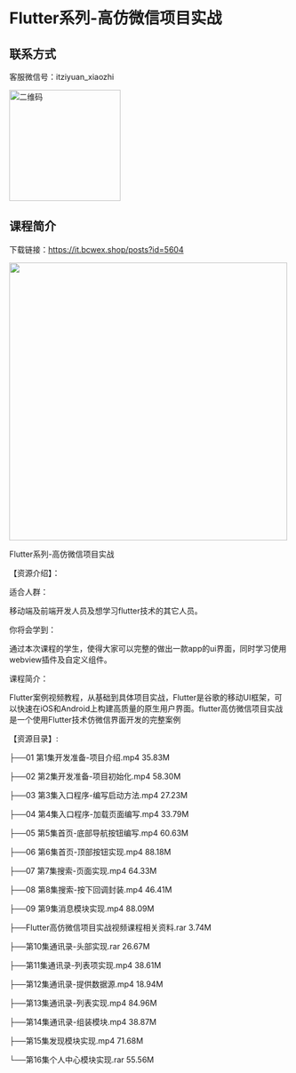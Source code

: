 # Flutter系列-高仿微信项目实战

## 联系方式

客服微信号：itziyuan_xiaozhi

<img src="https://ziyuanyun.oss-cn-guangzhou.aliyuncs.com/common/20240614073449/666b82192834a.jpg" width="200" height="200" alt="二维码">

## 课程简介

下载链接：https://it.bcwex.shop/posts?id=5604

<img src="https://ziyuanyun.oss-cn-guangzhou.aliyuncs.com/yun/20241201163356/674c1f74b34a7.jpg" width="500" alt="">

  Flutter系列-高仿微信项目实战



 【资源介绍】：

 适合人群：

 移动端及前端开发人员及想学习flutter技术的其它人员。

 你将会学到：

 通过本次课程的学生，使得大家可以完整的做出一款app的ui界面，同时学习使用webview插件及自定义组件。

 课程简介：

 Flutter案例视频教程，从基础到具体项目实战，Flutter是谷歌的移动UI框架，可以快速在iOS和Android上构建高质量的原生用户界面。flutter高仿微信项目实战是一个使用Flutter技术仿微信界面开发的完整案例

 【资源目录】:

 ├──01 第1集开发准备-项目介绍.mp4 35.83M

 ├──02 第2集开发准备-项目初始化.mp4 58.30M

 ├──03 第3集入口程序-编写启动方法.mp4 27.23M

 ├──04 第4集入口程序-加载页面编写.mp4 33.79M

 ├──05 第5集首页-底部导航按钮编写.mp4 60.63M

 ├──06 第6集首页-顶部按钮实现.mp4 88.18M

 ├──07 第7集搜索-页面实现.mp4 64.33M

 ├──08 第8集搜索-按下回调封装.mp4 46.41M

 ├──09 第9集消息模块实现.mp4 88.09M

 ├──Flutter高仿微信项目实战视频课程相关资料.rar 3.74M

 ├──第10集通讯录-头部实现.rar 26.67M

 ├──第11集通讯录-列表项实现.mp4 38.61M

 ├──第12集通讯录-提供数据源.mp4 18.94M

 ├──第13集通讯录-列表实现.mp4 84.96M

 ├──第14集通讯录-组装模块.mp4 38.87M

 ├──第15集发现模块实现.mp4 71.68M

 └──第16集个人中心模块实现.rar 55.56M

 &nbsp;

  